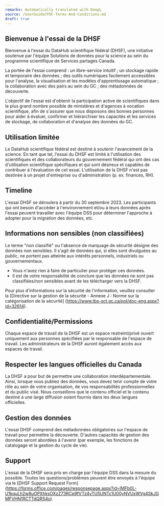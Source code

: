 ```yaml
---
remarks: Automatically translated with DeepL
source: /UserGuide/POC-Terms-And-Conditions.md
draft: true
---
```


## Bienvenue à l'essai de la DHSF

Bienvenue à l'essai du DataHub scientifique fédéral (DHSF), une initiative soutenue par l'équipe Solutions de données pour la science au sein du programme scientifique de Services partagés Canada.

La portée de l'essai comprend : un libre-service intuitif ; un stockage rapide et temporaire des données ; des outils numériques facilement accessibles pour l'analyse, la visualisation et les modèles d'apprentissage automatique ; la collaboration avec des pairs au sein du GC ; des métadonnées de découverte.

L'objectif de l'essai est d'obtenir la participation active de scientifiques dans le plus grand nombre possible de ministères et d'agences à vocation scientifique, afin de s'assurer que nous disposons des bonnes personnes pour aider à évaluer, confirmer et hiérarchiser les capacités et les services de stockage, de collaboration et d'analyse des données du GC.

## Utilisation limitée

Le DataHub scientifique fédéral est destiné à soutenir l'avancement de la science. En tant que tel, l'essai du DHSF est limité à l'utilisation des scientifiques et des collaborateurs du gouvernement fédéral qui ont des cas d'utilisation scientifique spécifiques et qui sont désireux et capables de contribuer à l'évaluation de cet essai. L'utilisation de la DHSF n'est pas destinée à un projet d'entreprise ou d'administration (p. ex. finances, RH).

## Timeline

L'essai DHSF se déroulera à partir du 30 septembre 2023.  Les participants qui ont besoin d'accéder à l'environnement et/ou à leurs données après l'essai peuvent travailler avec l'équipe DSS pour déterminer l'approche à adopter pour la migration des données, etc.

## Informations non sensibles (non classifiées)

Le terme "non classifié" ou l'absence de marquage de sécurité désigne des données non sensibles. Il s'agit de données qui, si elles sont divulguées au public, ne portent pas atteinte aux intérêts personnels, industriels ou gouvernementaux.

- Vous n'avez rien à faire de particulier pour protéger ces données.
- Il est de votre responsabilité de conclure que les données ne sont pas classifiées/non sensibles avant de les télécharger vers la DHSF.

Pour plus d'informations sur la sécurité de l'information, veuillez consulter la [Directive sur la gestion de la sécurité - Annexe J : Norme sur la catégorisation de la sécurité] (https://www.tbs-sct.gc.ca/pol/doc-eng.aspx?id=32614).

## Confidentialité/Permissions

Chaque espace de travail de la DHSF est un espace restreint/privé ouvert uniquement aux personnes spécifiées par le responsable de l'espace de travail. Les administrateurs de la DHSF auront également accès aux espaces de travail.

## Respecter les langues officielles du Canada

La DHSF a pour but de permettre une collaboration interdépartementale. Ainsi, lorsque vous publiez des données, vous devez tenir compte de votre rôle au sein de votre organisation, de vos responsabilités professionnelles et du public visé. Nous conseillons que le contenu officiel et le contenu destiné à une large diffusion soient fournis dans les deux langues officielles.

## Gestion des données

L'essai DHSF comprend des métadonnées obligatoires sur l'espace de travail pour permettre la découverte. D'autres capacités de gestion des données seront abordées à l'avenir (par exemple, les fonctions de catalogage et la gestion du cycle de vie).  

## Support

L'essai de la DHSF sera pris en charge par l'équipe DSS dans la mesure du possible. Toutes les questions/problèmes peuvent être envoyés à l'équipe via le [DHSF Support Request Form] (https://forms.office.com/pages/responsepage.aspx?id=lMFb0L-U1kquLh2w8uOPXhksOXzZ73RCp9fVTz4vTU5UNTc1U00yNVUxWVg4SkJGMFVHN1RCTTdQRS4u).

